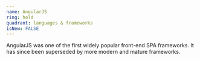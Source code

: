 ```yaml
---
name: AngularJS
ring: hold
quadrant: languages & frameworks
isNew: FALSE
---
```


AngularJS was one of the first widely popular front-end SPA frameworks. It has since been superseded by more modern and mature frameworks.
